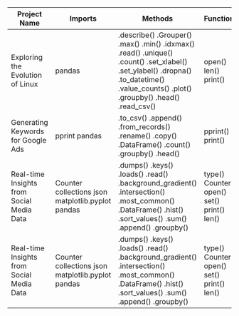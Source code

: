 

| Project Name | Imports | Methods | Functions | Attributes/Extensions|
| --- | --- | --- | --- | --- |
|Exploring the Evolution of Linux|pandas|.describe() .Grouper() .max() .min() .idxmax() .read() .unique() .count() .set_xlabel() .set_ylabel() .dropna() .to_datetime() .value_counts() .plot() .groupby() .head() .read_csv()|open() len() print()|.timestamp .author .year .gz .columns .index .csv|
| Generating Keywords for Google Ads|pprint pandas|.to_csv() .append() .from_records() .rename() .copy() .DataFrame() .count() .groupby() .head()|pprint() print()|.csv|
|Real-time Insights from Social Media Data|Counter collections json matplotlib.pyplot pandas|.dumps() .keys() .loads() .read() .background_gradient() .intersection() .most_common() .DataFrame() .hist() .sort_values() .sum() .append() .groupby()|type() Counter() open() set() print() len()|.json .style .pyplot|
|Real-time Insights from Social Media Data|Counter collections json matplotlib.pyplot pandas|.dumps() .keys() .loads() .read() .background_gradient() .intersection() .most_common() .DataFrame() .hist() .sort_values() .sum() .append() .groupby()|type() Counter() open() set() print() len()|.json .style .pyplot|

